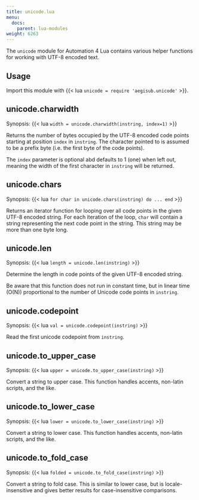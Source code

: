 ```yaml
---
title: unicode.lua
menu:
  docs:
    parent: lua-modules
weight: 6263
---
```


The `unicode` module for Automation 4 Lua contains various helper functions for working with UTF-8 encoded text.

## Usage

Import this module with {{\< lua `unicode = require 'aegisub.unicode'` >}}.

## unicode.charwidth

Synopsis: {{\< lua `width = unicode.charwidth(instring, index=1)` >}}

Returns the number of bytes occupied by the UTF-8 encoded code points starting at position `index` in `instring`.
The character pointed to is assumed to be a prefix byte (i.e. the first byte of the code points).

The `index` parameter is optional abd defaults to 1 (one) when left out, meaning the width of the first character in `instring` will be returned.

## unicode.chars

Synopsis: {{\< lua `for char in unicode.chars(instring) do ... end` >}}

Returns an iterator function for looping over all code points in the given UTF-8 encoded string.
For each iteration of the loop, `char` will contain a string representing the next code point in the string. This string may be more than one byte long.

## unicode.len

Synopsis: {{\< lua `length = unicode.len(instring)` >}}

Determine the length in code points of the given UTF-8 encoded string.

Be aware that this function does not run in constant time, but in linear time (O(N)) proportional to the number of Unicode code points in `instring`.

## unicode.codepoint

Synopsis: {{\< lua `val = unicode.codepoint(instring)` >}}

Read the first unicode codepoint from `instring`.

## unicode.to_upper_case

Synopsis: {{\< lua `upper = unicode.to_upper_case(instring)` >}}

Convert a string to upper case.
This function handles accents, non-latin scripts, and the like.

## unicode.to_lower_case

Synopsis: {{\< lua `lower = unicode.to_lower_case(instring)` >}}

Convert a string to lower case.
This function handles accents, non-latin scripts, and the like.

## unicode.to_fold_case

Synopsis: {{\< lua `folded = unicode.to_fold_case(instring)` >}}

Convert a string to fold case.
This is similar to lower case, but is locale-insensitive and gives better results for case-insensitive comparisons.
